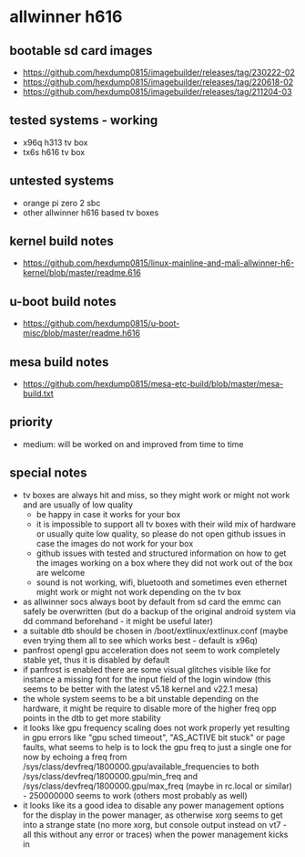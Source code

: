# allwinner h616

## bootable sd card images

- https://github.com/hexdump0815/imagebuilder/releases/tag/230222-02
- https://github.com/hexdump0815/imagebuilder/releases/tag/220618-02
- https://github.com/hexdump0815/imagebuilder/releases/tag/211204-03

## tested systems - working

- x96q h313 tv box
- tx6s h616 tv box

## untested systems

- orange pi zero 2 sbc
- other allwinner h616 based tv boxes

## kernel build notes

- https://github.com/hexdump0815/linux-mainline-and-mali-allwinner-h6-kernel/blob/master/readme.616

## u-boot build notes

- https://github.com/hexdump0815/u-boot-misc/blob/master/readme.h616

## mesa build notes

- https://github.com/hexdump0815/mesa-etc-build/blob/master/mesa-build.txt

## priority

- medium: will be worked on and improved from time to time

## special notes

- tv boxes are always hit and miss, so they might work or might not work and are usually of low quality
  - be happy in case it works for your box
  - it is impossible to support all tv boxes with their wild mix of hardware or usually quite low quality, so please do not open github issues in case the images do not work for your box
  - github issues with tested and structured information on how to get the images working on a box where they did not work out of the box are welcome
  - sound is not working, wifi, bluetooth and sometimes even ethernet might work or might not work depending on the tv box
- as allwinner socs always boot by default from sd card the emmc can safely be overwritten (but do a backup of the original android system via dd command beforehand - it might be useful later)
- a suitable dtb should be chosen in /boot/extlinux/extlinux.conf (maybe even trying them all to see which works best - default is x96q)
- panfrost opengl gpu acceleration does not seem to work completely stable yet, thus it is disabled by default
- if panfrost is enabled there are some visual glitches visible like for instance a missing font for the input field of the login window (this seems to be better with the latest v5.18 kernel and v22.1 mesa)
- the whole system seems to be a bit unstable depending on the hardware, it might be require to disable more of the higher freq opp points in the dtb to get more stability
- it looks like gpu frequency scaling does not work properly yet resulting in gpu errors like "gpu sched timeout", "AS_ACTIVE bit stuck" or page faults, what seems to help is to lock the gpu freq to just a single one for now by echoing a freq from /sys/class/devfreq/1800000.gpu/available_frequencies to both /sys/class/devfreq/1800000.gpu/min_freq and /sys/class/devfreq/1800000.gpu/max_freq (maybe in rc.local or similar) - 250000000 seems to work (others most probably as well)
- it looks like its a good idea to disable any power management options for the display in the power manager, as otherwise xorg seems to get into a strange state (no more xorg, but console output instead on vt7 - all this without any error or traces) when the power management kicks in
